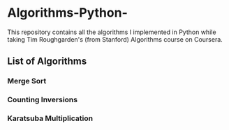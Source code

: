 # Algorithms-Python-

This repository contains all the algorithms I implemented in Python while taking Tim Roughgarden's (from Stanford) Algorithms course on Coursera.

## List of Algorithms

### Merge Sort
### Counting Inversions
### Karatsuba Multiplication
